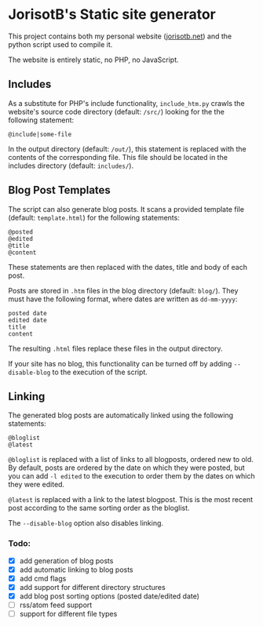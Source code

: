 # JorisotB's Static site generator
This project contains both my personal website ([jorisotb.net](https://jorisotb.net)) and the python script used to compile it.

The website is entirely static, no PHP, no JavaScript.

## Includes
As a substitute for PHP's include functionality, `include_htm.py` crawls the website's source code directory (default: `/src/`) looking for the the following statement:
```
@include|some-file
```
In the output directory (default: `/out/`), this statement is replaced with the contents of the corresponding file. This file should be located in the includes directory (default: `includes/`).

## Blog Post Templates
The script can also generate blog posts. It scans a provided template file (default: `template.html`) for the following statements:
```
@posted
@edited
@title
@content
```
These statements are then replaced with the dates, title and body of each post.

Posts are stored in `.htm` files in the blog directory (default: `blog/`). They must have the following format, where dates are written as `dd-mm-yyyy`:
```
posted date
edited date
title
content
```
The resulting `.html` files replace these files in the output directory.

If your site has no blog, this functionality can be turned off by adding `--disable-blog` to the execution of the script.

## Linking
The generated blog posts are automatically linked using the following statements:
```
@bloglist
@latest
```
`@bloglist` is replaced with a list of links to all blogposts, ordered new to old. By default, posts are ordered by the date on which they were posted, but you can add `-l edited` to the execution to order them by the dates on which they were edited.

`@latest` is replaced with a link to the latest blogpost. This is the most recent post according to the same sorting order as the bloglist.

The `--disable-blog` option also disables linking.

### Todo:
  * [x] add generation of blog posts
  * [x] add automatic linking to blog posts
  * [x] add cmd flags
  * [x] add support for different directory structures
  * [x] add blog post sorting options (posted date/edited date)
  * [ ] rss/atom feed support
  * [ ] support for different file types
